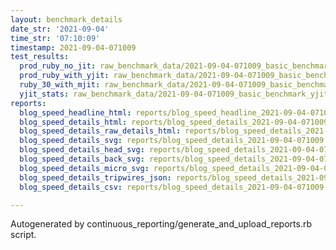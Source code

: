 ```yaml
---
layout: benchmark_details
date_str: '2021-09-04'
time_str: '07:10:09'
timestamp: 2021-09-04-071009
test_results:
  prod_ruby_no_jit: raw_benchmark_data/2021-09-04-071009_basic_benchmark_prod_ruby_no_jit.json
  prod_ruby_with_yjit: raw_benchmark_data/2021-09-04-071009_basic_benchmark_prod_ruby_with_yjit.json
  ruby_30_with_mjit: raw_benchmark_data/2021-09-04-071009_basic_benchmark_ruby_30_with_mjit.json
  yjit_stats: raw_benchmark_data/2021-09-04-071009_basic_benchmark_yjit_stats.json
reports:
  blog_speed_headline_html: reports/blog_speed_headline_2021-09-04-071009.html
  blog_speed_details_html: reports/blog_speed_details_2021-09-04-071009.html
  blog_speed_details_raw_details_html: reports/blog_speed_details_2021-09-04-071009.raw_details.html
  blog_speed_details_svg: reports/blog_speed_details_2021-09-04-071009.svg
  blog_speed_details_head_svg: reports/blog_speed_details_2021-09-04-071009.head.svg
  blog_speed_details_back_svg: reports/blog_speed_details_2021-09-04-071009.back.svg
  blog_speed_details_micro_svg: reports/blog_speed_details_2021-09-04-071009.micro.svg
  blog_speed_details_tripwires_json: reports/blog_speed_details_2021-09-04-071009.tripwires.json
  blog_speed_details_csv: reports/blog_speed_details_2021-09-04-071009.csv

---
```

Autogenerated by continuous_reporting/generate_and_upload_reports.rb script.
